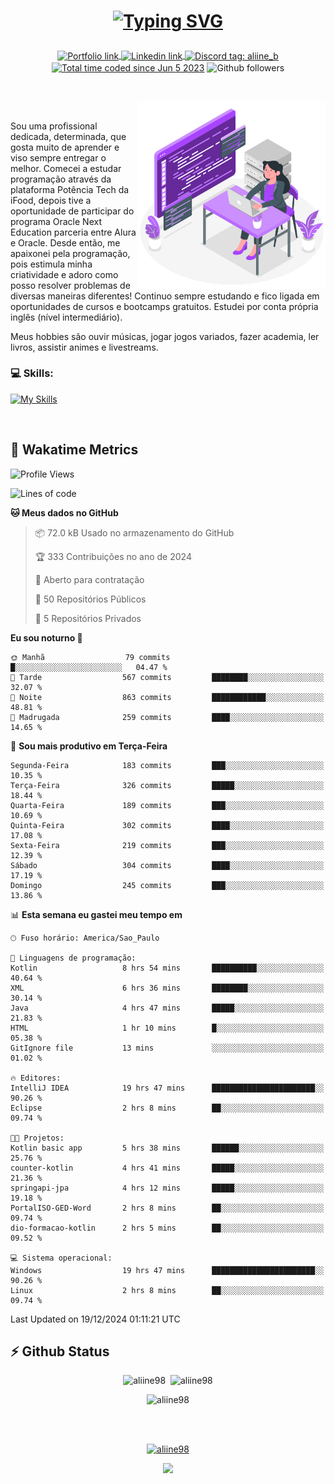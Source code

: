 # <p align = "center"><a href="https://git.io/typing-svg"><img src="https://readme-typing-svg.demolab.com?font=Space+Mono&size=28&pause=1000&duration=4000&color=8E58F7&vCenter=true&width=500&lines=%E2%9C%A8+Ol%C3%A1%2C+sou+Aline+Bevilacqua;%E2%9C%A8+Desenvolvedora+Web!" alt="Typing SVG" /></a></p>

<p align = "center">
    <a href="https://aliine98.github.io" target="_blank">
        <img alt="Portfolio link" align="center" src = "https://img.shields.io/badge/portfolio-8A2BE2?style=for-the-badge">
    </a>
    <a href="https://www.linkedin.com/in/aline-bevilacqua/" target="_blank">
        <img alt="Linkedin link" align="center" src = "https://img.shields.io/badge/LinkedIn-0077B5?style=for-the-badge&logo=linkedin&logoColor=white">
    </a>
    <a href="https://discord.com/" target="_blank">
        <img alt="Discord tag: aliine_b" align="center" src="https://img.shields.io/badge/-aliine__b-5865f2?style=flat-square&logo=Discord&logoColor=FFF" height="28">
    </a>
    <a href="https://wakatime.com/@aliine"><img src="https://wakatime.com/badge/user/d705bdc6-1244-4026-9380-8de8c1599f8d.svg?style=for-the-badge" alt="Total time coded since Jun 5 2023" align="center"/></a>
    <img alt="Github followers" align="center" src="https://img.shields.io/github/followers/Aliine98?style=for-the-badge&color=bf0f47&logo=github&logoColor=white">
</p><br>

<a href="https://storyset.com/"><img src="./assets/coding-amico.svg" width="300" align="right"></a>

<div align="left">
<br>

Sou uma profissional dedicada, determinada, que gosta muito de aprender e viso sempre entregar o melhor. Comecei a estudar programação através da plataforma Potência Tech da iFood, depois tive a oportunidade de participar do programa Oracle Next Education parceria entre Alura e Oracle. Desde então, me apaixonei pela programação, pois estimula minha criatividade e adoro como posso resolver problemas de diversas maneiras diferentes! Continuo sempre estudando e fico ligada em oportunidades de cursos e bootcamps gratuitos.
Estudei por conta própria inglês (nível intermediário).

Meus hobbies são ouvir músicas, jogar jogos variados, fazer academia, ler livros, assistir animes e livestreams.

### 💻 Skills:
[![My Skills](https://skillicons.dev/icons?i=html,css,js,java,tailwind,mysql,hibernate,ts,nuxt,angular,next,firebase,express,mongo&perline=5)](https://skillicons.dev)
</div>
<br>

## 🚀 Wakatime Metrics

<!--START_SECTION:waka-->
![Profile Views](http://img.shields.io/badge/Visualizac%C3%B5es%20do%20perfil-0-blue)

![Lines of code](https://img.shields.io/badge/Desde%20o%20Hello%20World%20eu%20escrevi-379.3%20thousand%20linhas%20de%20c%C3%B3digo-blue)

**🐱 Meus dados no GitHub** 

> 📦 72.0 kB Usado no armazenamento do GitHub 
 > 
> 🏆 333 Contribuições no ano de 2024
 > 
> 💼 Aberto para contratação
 > 
> 📜 50 Repositórios Públicos 
 > 
> 🔑 5 Repositórios Privados 
 > 
**Eu sou noturno 🦉** 

```text
🌞 Manhã                  79 commits          █░░░░░░░░░░░░░░░░░░░░░░░░   04.47 % 
🌆 Tarde                  567 commits         ████████░░░░░░░░░░░░░░░░░   32.07 % 
🌃 Noite                  863 commits         ████████████░░░░░░░░░░░░░   48.81 % 
🌙 Madrugada              259 commits         ████░░░░░░░░░░░░░░░░░░░░░   14.65 % 
```
📅 **Sou mais produtivo em Terça-Feira** 

```text
Segunda-Feira            183 commits         ███░░░░░░░░░░░░░░░░░░░░░░   10.35 % 
Terça-Feira              326 commits         █████░░░░░░░░░░░░░░░░░░░░   18.44 % 
Quarta-Feira             189 commits         ███░░░░░░░░░░░░░░░░░░░░░░   10.69 % 
Quinta-Feira             302 commits         ████░░░░░░░░░░░░░░░░░░░░░   17.08 % 
Sexta-Feira              219 commits         ███░░░░░░░░░░░░░░░░░░░░░░   12.39 % 
Sábado                   304 commits         ████░░░░░░░░░░░░░░░░░░░░░   17.19 % 
Domingo                  245 commits         ███░░░░░░░░░░░░░░░░░░░░░░   13.86 % 
```


📊 **Esta semana eu gastei meu tempo em** 

```text
🕑︎ Fuso horário: America/Sao_Paulo

💬 Linguagens de programação: 
Kotlin                   8 hrs 54 mins       ██████████░░░░░░░░░░░░░░░   40.64 % 
XML                      6 hrs 36 mins       ████████░░░░░░░░░░░░░░░░░   30.14 % 
Java                     4 hrs 47 mins       █████░░░░░░░░░░░░░░░░░░░░   21.83 % 
HTML                     1 hr 10 mins        █░░░░░░░░░░░░░░░░░░░░░░░░   05.38 % 
GitIgnore file           13 mins             ░░░░░░░░░░░░░░░░░░░░░░░░░   01.02 % 

🔥 Editores: 
IntelliJ IDEA            19 hrs 47 mins      ███████████████████████░░   90.26 % 
Eclipse                  2 hrs 8 mins        ██░░░░░░░░░░░░░░░░░░░░░░░   09.74 % 

🐱‍💻 Projetos: 
Kotlin basic app         5 hrs 38 mins       ██████░░░░░░░░░░░░░░░░░░░   25.76 % 
counter-kotlin           4 hrs 41 mins       █████░░░░░░░░░░░░░░░░░░░░   21.36 % 
springapi-jpa            4 hrs 12 mins       █████░░░░░░░░░░░░░░░░░░░░   19.18 % 
PortalISO-GED-Word       2 hrs 8 mins        ██░░░░░░░░░░░░░░░░░░░░░░░   09.74 % 
dio-formacao-kotlin      2 hrs 5 mins        ██░░░░░░░░░░░░░░░░░░░░░░░   09.52 % 

💻 Sistema operacional: 
Windows                  19 hrs 47 mins      ███████████████████████░░   90.26 % 
Linux                    2 hrs 8 mins        ██░░░░░░░░░░░░░░░░░░░░░░░   09.74 % 
```


 Last Updated on 19/12/2024 01:11:21 UTC
<!--END_SECTION:waka-->
 
## ⚡ Github Status

<p align="center"><img src="https://my-github-readme-stats-aliine98.vercel.app/api?username=aliine98&show_icons=true&locale=en&theme=radical" alt="aliine98" />&nbsp;&nbsp;<img src="https://my-github-readme-stats-aliine98.vercel.app/api/top-langs?username=aliine98&show_icons=true&locale=en&layout=compact&theme=radical&exclude_repo=my-github-readme-stats,my-github-readme-streak-stats,github-readme-streak-stats,ajax-com-js-puro" alt="aliine98" /></p>

<p align="center"><img src="https://my-github-readme-streak-stats.vercel.app?user=aliine98&theme=radical" alt="aliine98" /></p>

<br><br>
<p align="center"> <a href="https://github.com/ryo-ma/github-profile-trophy" target="_blank"><img src="https://github-profile-trophy.vercel.app/?username=aliine98&theme=radical&column=4" alt="aliine98" /></a> </p>

<p align="center"><img src="https://media4.giphy.com/media/C1bBFL2dMQxA4/giphy.gif?cid=ecf05e47z7xqxd7gboyuplq95r7v869x9bi8msk1upllpme2&ep=v1_gifs_search&rid=giphy.gif&ct=g" width="700"></p>
